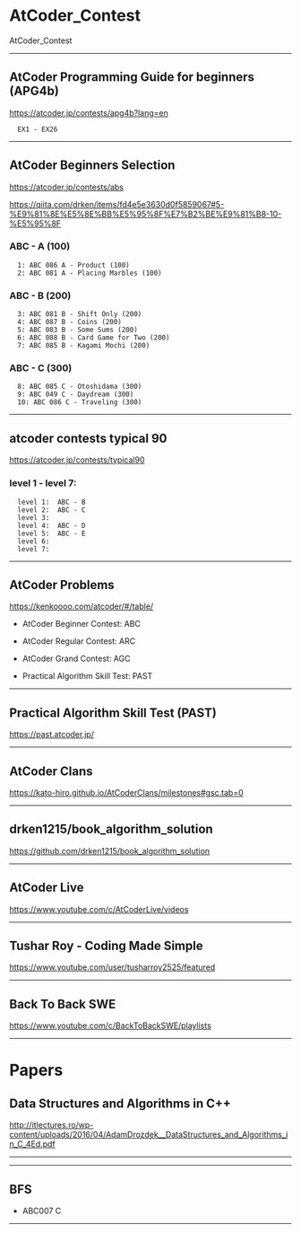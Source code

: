 # AtCoder_Contest
AtCoder_Contest


-------

## AtCoder Programming Guide for beginners (APG4b)
https://atcoder.jp/contests/apg4b?lang=en

      EX1 - EX26
      
-------


## AtCoder Beginners Selection
https://atcoder.jp/contests/abs


https://qiita.com/drken/items/fd4e5e3630d0f5859067#5-%E9%81%8E%E5%8E%BB%E5%95%8F%E7%B2%BE%E9%81%B8-10-%E5%95%8F

### ABC - A (100)
      1: ABC 086 A - Product (100) 
      2: ABC 081 A - Placing Marbles (100)

### ABC - B (200)
      3: ABC 081 B - Shift Only (200) 
      4: ABC 087 B - Coins (200)
      5: ABC 083 B - Some Sums (200) 
      6: ABC 088 B - Card Game for Two (200)
      7: ABC 085 B - Kagami Mochi (200) 

### ABC - C (300)
      8: ABC 085 C - Otoshidama (300)
      9: ABC 049 C - Daydream (300) 
      10: ABC 086 C - Traveling (300)


-------

## atcoder contests typical 90
https://atcoder.jp/contests/typical90

### level 1 - level 7:
      level 1:  ABC - B
      level 2:  ABC - C
      level 3:  
      level 4:  ABC - D
      level 5:  ABC - E
      level 6:
      level 7:
      

-------

## AtCoder Problems
https://kenkoooo.com/atcoder/#/table/

- AtCoder Beginner Contest: ABC

- AtCoder Regular Contest: ARC

- AtCoder Grand Contest: AGC

- Practical Algorithm Skill Test: PAST

-------

## Practical Algorithm Skill Test (PAST)
https://past.atcoder.jp/

-------

## AtCoder Clans
https://kato-hiro.github.io/AtCoderClans/milestones#gsc.tab=0

-------

## drken1215/book_algorithm_solution
https://github.com/drken1215/book_algorithm_solution


-------

## AtCoder Live
https://www.youtube.com/c/AtCoderLive/videos

-------

## Tushar Roy - Coding Made Simple
https://www.youtube.com/user/tusharroy2525/featured



-------

## Back To Back SWE
https://www.youtube.com/c/BackToBackSWE/playlists


-------

# Papers

## Data Structures and Algorithms in C++
http://itlectures.ro/wp-content/uploads/2016/04/AdamDrozdek__DataStructures_and_Algorithms_in_C_4Ed.pdf


-------
-------

## BFS

- ABC007 C



-------

